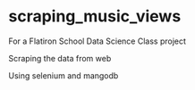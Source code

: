 # scraping_music_views

For a Flatiron School Data Science Class project

Scraping the data from web

Using selenium and mangodb
